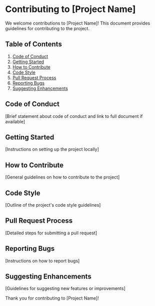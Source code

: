 # Contributing to [Project Name]

We welcome contributions to [Project Name]! This document provides guidelines for contributing to the project.

## Table of Contents

1. [Code of Conduct](#code-of-conduct)
2. [Getting Started](#getting-started)
3. [How to Contribute](#how-to-contribute)
4. [Code Style](#code-style)
5. [Pull Request Process](#pull-request-process)
6. [Reporting Bugs](#reporting-bugs)
7. [Suggesting Enhancements](#suggesting-enhancements)

## Code of Conduct

[Brief statement about code of conduct and link to full document if available]

## Getting Started

[Instructions on setting up the project locally]

## How to Contribute

[General guidelines on how to contribute to the project]

## Code Style

[Outline of the project's code style guidelines]

## Pull Request Process

[Detailed steps for submitting a pull request]

## Reporting Bugs

[Instructions on how to report bugs]

## Suggesting Enhancements

[Guidelines for suggesting new features or improvements]

Thank you for contributing to [Project Name]!